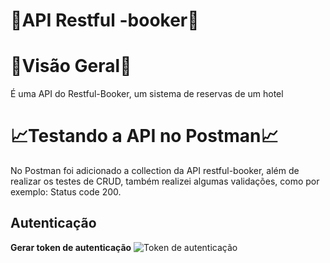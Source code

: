 # 🏨API Restful -booker🏨 #

# 👀Visão Geral👀 #
É uma API do Restful-Booker, um sistema de reservas de um hotel

# 📈Testando a API no Postman📈 #
No Postman foi adicionado a collection da API restful-booker, além de realizar os testes de CRUD, também realizei algumas validações, como por exemplo: Status code 200. 

## Autenticação ##
**Gerar token de autenticação**
![Token de autenticação](https://imgur.com/k6tYcjq.png)
